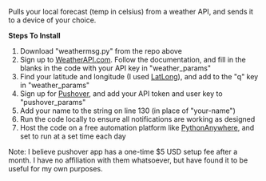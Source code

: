 Pulls your local forecast (temp in celsius) from a weather API, and sends it to a device of your choice.

**Steps To Install**
1. Download "weathermsg.py" from the repo above
2. Sign up to [WeatherAPI.com](https://weatherapi.com). Follow the documentation, and fill in the blanks in the code with your API key in "weather_params"
3. Find your latitude and longitude (I used [LatLong](https://www.latlong.net/)), and add to the "q" key in "weather_params"
4. Sign up for [Pushover](https://pushover.net/), and add your API token and user key to "pushover_params"
5. Add your name to the string on line 130 (in place of "your-name")
6. Run the code locally to ensure all notifications are working as designed
5. Host the code on a free automation platform like [PythonAnywhere](https://www.pythonanywhere.com/), and set to run at a set time each day

Note: I believe pushover app has a one-time $5 USD setup fee after a month. I have no affiliation with them whatsoever, but have found it to be useful for my own purposes.
